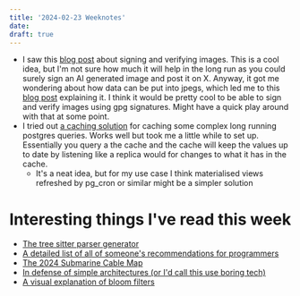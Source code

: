 ```yaml
---
title: '2024-02-23 Weeknotes'
date: 
draft: true
---
```

- I saw this [blog post](https://blog.idcrypt.global/2024/02/19/amp-early-access-program/) about signing and verifying images. This is a cool idea, but I'm not sure how much it will help in the long run as you could surely sign an AI generated image and post it on X. Anyway, it got me wondering about how data can be put into jpegs, which led me to this [blog post](https://blog.nviso.eu/2020/07/13/how-to-embed-secret-data-in-jpeg-files/) explaining it. I think it would be pretty cool to be able to sign and verify images using gpg signatures. Might have a quick play around with that at some point.
- I tried out [a caching solution](https://blog.readyset.io/dont-use-kv-stores/) for caching some complex long running postgres queries. Works well but took me a little while to set up. Essentially you query a the cache and the cache will keep the values up to date by listening like a replica would for changes to what it has in the cache.
  - It's a neat idea, but for my use case I think materialised views refreshed by pg_cron or similar might be a simpler solution

# Interesting things I've read this week
- [The tree sitter parser generator](https://tree-sitter.github.io/tree-sitter/)
- [A detailed list of all of someone's recommendations for programmers](https://github.com/charlax/professional-programming)
- [The 2024 Submarine Cable Map](https://submarine-cable-map-2024.telegeography.com/)
- [In defense of simple architectures (or I'd call this use boring tech)](https://danluu.com/simple-architectures/)
- [A visual explanation of bloom filters](https://samwho.dev/bloom-filters/)
